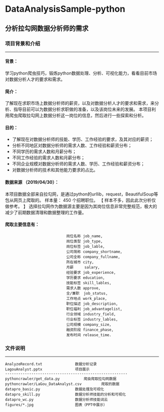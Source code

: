 # DataAnalysisSample-python
## 分析拉勾网数据分析师的需求
### 项目背景和介绍
---
#### 背景：
学习python爬虫技巧，锻炼python数据处理、分析、可视化能力，看看目前市场对数据分析人才的要求和需求。
#### 简介：
了解现在求职市场上数据分析师的薪资，以及对数据分析人才的要求和需求，来分析、指导目前可以为数据分析求职做的准备，以及该岗位未来的发展。 本项目利用爬虫爬取拉勾网上数据分析这一岗位的信息，然后进行一些探索和分析。
#### 目的：
* 了解现在对数据分析师的技能、学历、工作经验的要求，及其对应的薪资；
* 分析不同地区对数据分析师的需求人数、工作经验和薪资分布；
* 不同学历的需求人数和月薪分布；
* 不同工作经验的需求人数和月薪分布；
* 不同企业规模对数据分析师的需求人数、学历、工作经验和薪资分布；
* 对数据分析师的技术和其他能力要求的占比。
#### 数据来源 （2019/04/30）：
本项目数据全部来自拉勾网，是通过python的urllib，request，BeautifulSoup等包从网页上爬取的。
样本量： 450 个招聘职位。 
【 样本不多，因此此次分析仅做参考。 】
选择拉勾网作为数据源主要是因为其岗位信息非常完整规范，极大的减少了前期数据清理和数据整理的工作量。
#### 爬取主要信息有：
								岗位名称 job_name,
								岗位类型 job_type,
								岗位标签 job_lable,
								公司简称 company_shortname,
								公司全称 company_fullname,
								所在城市 city,
								月薪     salary,
								经验要求 job_experience,
								学历要求 education,
								技能标签 skill_lables,
								需求人数 approve,
								全/兼职  job_status,
								工作地点 work_place,
								职位描述 job_description,
								职位福利 job_advantagelist,
								行业领域 industry_field,
								行业标签 industry_lables,
								公司规模 company_size,
								融资阶段 finance_phase,
								发布时间 release_time.
### 文件说明
---
	AnalyzeRecord.txt 				数据分析记录
	LagouAnalyst.pptx 				项目展示
	--------------------------------------------------------
	pythoncrawler/get_data.py 			爬虫爬取拉勾网数据
	pythoncrawler/LaGou_DataAnalyst.csv 		爬取的数据
	datapro_basic.py 				数据处理及可视化
	datapro_skill.py 				数据分析师技能的分析和可视化
	datapro_wc.py 					数据分析师技能词云
	figures/*.jpg 					图表（PPT中展示）
